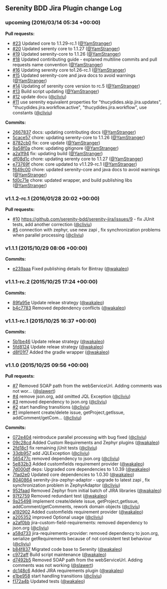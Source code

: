 ## Serenity BDD Jira Plugin change Log

### upcoming (2016/03/14 05:34 +00:00)
 
**Pull requests:**
 
- [#23](https://github.com/serenity-bdd/serenity-jira/pull/23) Updated core to 1.1.29-rc.1 ([@YamStranger](https://github.com/YamStranger))
- [#20](https://github.com/serenity-bdd/serenity-jira/pull/20) Updated serenty core to 1.1.27 ([@YamStranger](https://github.com/YamStranger))
- [#19](https://github.com/serenity-bdd/serenity-jira/pull/19) Updated serenity-core to 1.1.26 ([@YamStranger](https://github.com/YamStranger))
- [#18](https://github.com/serenity-bdd/serenity-jira/pull/18) Updated contiributing guide - explaned multiline commits and pull requests name convention ([@YamStranger](https://github.com/YamStranger))
- [#16](https://github.com/serenity-bdd/serenity-jira/pull/16) Updating serenity core to1.26-rc.1 ([@YamStranger](https://github.com/YamStranger))
- [#15](https://github.com/serenity-bdd/serenity-jira/pull/15) Updated serenity-core and java docs to avoid warnings ([@YamStranger](https://github.com/YamStranger))
- [#14](https://github.com/serenity-bdd/serenity-jira/pull/14) Updating of serenity core version to rc.5 ([@YamStranger](https://github.com/YamStranger))
- [#13](https://github.com/serenity-bdd/serenity-jira/pull/13) Build script updating ([@YamStranger](https://github.com/YamStranger))
- [#12](https://github.com/serenity-bdd/serenity-jira/pull/12) update docu ([@cliviu](https://github.com/cliviu))
- [#11](https://github.com/serenity-bdd/serenity-jira/pull/11) use serenity equivalent properties for "thucydides.skip.jira.updates", "thucydides.jira.workflow.active", "thucydides.jira.workflow", use constants ([@cliviu](https://github.com/cliviu))
 
**Commits:**
 
- [2667837](https://github.com/serenity-bdd/serenity-jira/commit/2667837e21514044159901bf93dcfeb430870487) docs: updating contributing docs ([@YamStranger](https://github.com/YamStranger))
- [5cace57](https://github.com/serenity-bdd/serenity-jira/commit/5cace57f7fb171ed7dcd0a8725e4246f001d077d) chore: updating serenty-core to 1.1.26 ([@YamStranger](https://github.com/YamStranger))
- [8782cb0](https://github.com/serenity-bdd/serenity-jira/commit/8782cb05ad1a08a755cfc26969e427188ae7bb79) fix: core update ([@YamStranger](https://github.com/YamStranger))
- [9a58f0a](https://github.com/serenity-bdd/serenity-jira/commit/9a58f0a804612d0b7be826b15c2d706ea1bd2c13) chore: updating gitignore ([@YamStranger](https://github.com/YamStranger))
- [a2a1f94](https://github.com/serenity-bdd/serenity-jira/commit/a2a1f94df1e0eddd3a29d347660d6d2885367649) fix: updating build ([@YamStranger](https://github.com/YamStranger))
- [df08d1c](https://github.com/serenity-bdd/serenity-jira/commit/df08d1c8056243de173c9f03a559bf6e638cb458) chore: updating serenty core to 1.1.27 ([@YamStranger](https://github.com/YamStranger))
- [e73769f](https://github.com/serenity-bdd/serenity-jira/commit/e73769fe5f02d623a851999d9b445b4751876ff7) chore: core updated to v1.1.29-rc.1 ([@YamStranger](https://github.com/YamStranger))
- [f649c00](https://github.com/serenity-bdd/serenity-jira/commit/f649c00f056cc071c2fc3c84dbd2d3ee7f462972) chore: updated serenity-core and java docs to avoid warnings ([@YamStranger](https://github.com/YamStranger))
- [fd0c71e](https://github.com/serenity-bdd/serenity-jira/commit/fd0c71eeed027645763e4ca5782b5b3600eb0dd0) chore: updated wrapper, and build publishing libs ([@YamStranger](https://github.com/YamStranger))
 
### v1.1.2-rc.1 (2016/01/28 20:02 +00:00)
 
**Pull requests:**
 
- [#10](https://github.com/serenity-bdd/serenity-jira/pull/10) https://github.com/serenity-bdd/serenity-jira/issues/9 - fix JUnit tests, add another correction ([@cliviu](https://github.com/cliviu))
- [#5](https://github.com/serenity-bdd/serenity-jira/pull/5) connection with zephyr, use new zapi , fix synchronization problems when parallel processing ([@cliviu](https://github.com/cliviu))
 
### v1.1.1 (2015/10/29 08:06 +00:00)
 
 
**Commits:**
 
- [e239aaa](https://github.com/serenity-bdd/serenity-jira/commit/e239aaae6fba85ad6a3ed4b59a2e8582feca1e33) Fixed publishing details for Bintray ([@wakaleo](https://github.com/wakaleo))
 
### v1.1.1-rc.2 (2015/10/25 17:24 +00:00)
 
 
**Commits:**
 
- [89fa95e](https://github.com/serenity-bdd/serenity-jira/commit/89fa95ec7b2eaf246d5164cae8d4939bbd303f55) Update releae strategy ([@wakaleo](https://github.com/wakaleo))
- [b4c7783](https://github.com/serenity-bdd/serenity-jira/commit/b4c778379e1f2df3435b3d9e6bf058685ab7d2cf) Removed depdendency conflicts ([@wakaleo](https://github.com/wakaleo))
 
### v1.1.1-rc.1 (2015/10/25 16:37 +00:00)
 
 
**Commits:**
 
- [5b1be46](https://github.com/serenity-bdd/serenity-jira/commit/5b1be4621d5c5f824ddefdc8e5cb95bf84378beb) Update releae strategy ([@wakaleo](https://github.com/wakaleo))
- [5fd8124](https://github.com/serenity-bdd/serenity-jira/commit/5fd8124d33f394f725b26aa8071e364cc0110cce) Update releae strategy ([@wakaleo](https://github.com/wakaleo))
- [d8f01f7](https://github.com/serenity-bdd/serenity-jira/commit/d8f01f73c6973ca2bfa298bd6256a8abd384f341) Added the gradle wrapper ([@wakaleo](https://github.com/wakaleo))
 
### v1.1.0 (2015/10/25 09:56 +00:00)
 
**Pull requests:**
 
- [#7](https://github.com/serenity-bdd/serenity-jira/pull/7) Removed SOAP path from the webServiceUrl. Adding comments was not wor… ([@slawert](https://github.com/slawert))
- [#4](https://github.com/serenity-bdd/serenity-jira/pull/4) remove json.org, add omitted JQL Exception ([@cliviu](https://github.com/cliviu))
- [#3](https://github.com/serenity-bdd/serenity-jira/pull/3) removed dependency to json.org ([@cliviu](https://github.com/cliviu))
- [#2](https://github.com/serenity-bdd/serenity-jira/pull/2) start handling transitions ([@cliviu](https://github.com/cliviu))
- [#1](https://github.com/serenity-bdd/serenity-jira/pull/1) implement create/delete issue, getProject,getIssue, addComment/getCom… ([@cliviu](https://github.com/cliviu))
 
**Commits:**
 
- [072e404](https://github.com/serenity-bdd/serenity-jira/commit/072e404e0928be3fd4355f12e6696ac3204644f7) reintroduce parallel processing with bug fixed ([@cliviu](https://github.com/cliviu))
- [09c28cd](https://github.com/serenity-bdd/serenity-jira/commit/09c28cda813c5b7504a96f463e542730035fb2f7) Added Custom Requirements and Zephyr plugins ([@wakaleo](https://github.com/wakaleo))
- [2fd18c1](https://github.com/serenity-bdd/serenity-jira/commit/2fd18c1f68af34db0675b948d9ab2065ec3dc31d) fix remaining jUnit tests ([@cliviu](https://github.com/cliviu))
- [33db957](https://github.com/serenity-bdd/serenity-jira/commit/33db95741b6b62dbbcdfd7ca5280bc55b83a1826) add JQLException ([@cliviu](https://github.com/cliviu))
- [565477c](https://github.com/serenity-bdd/serenity-jira/commit/565477cb85ad4ac54edc8b5a38b62ccdd3b59395) removed dependency to json.org ([@cliviu](https://github.com/cliviu))
- [5e832b3](https://github.com/serenity-bdd/serenity-jira/commit/5e832b318c33749fc6fef5cbb4114c97b066307b) Added customfields requirement provider ([@wakaleo](https://github.com/wakaleo))
- [7d000df](https://github.com/serenity-bdd/serenity-jira/commit/7d000dfca3172f10b04d215d4eed0402563ead6a) deps: Upgraded core dependencies to 1.0.39 ([@wakaleo](https://github.com/wakaleo))
- [7fad2e0](https://github.com/serenity-bdd/serenity-jira/commit/7fad2e0ba536b8d245264957aa9be7d2afff14a1) Updated core dependencies to 1.0.30 ([@wakaleo](https://github.com/wakaleo))
- [8040864](https://github.com/serenity-bdd/serenity-jira/commit/8040864cedda937197172d83135429c15cf7327a) serenity-jira-zephyr-adaptor - upgrade to latest zapi , fix synchronization problem  in ZephyrAdaptor ([@cliviu](https://github.com/cliviu))
- [952faad](https://github.com/serenity-bdd/serenity-jira/commit/952faadaee8ae3df4278f306721722e08d29b29d) Removed Zephyr from initial batch of JIRA libraries ([@wakaleo](https://github.com/wakaleo))
- [97f2759](https://github.com/serenity-bdd/serenity-jira/commit/97f27590c9aa5b46a5f6f62719821f85d35f37ee) Removed redundant test ([@wakaleo](https://github.com/wakaleo))
- [9a25498](https://github.com/serenity-bdd/serenity-jira/commit/9a254981d668c9c68c8b8a8d844a694c03e36f7f) implement create/delete issue, getProject,getIssue, addComment/getComments, rework domain objects ([@cliviu](https://github.com/cliviu))
- [a192902](https://github.com/serenity-bdd/serenity-jira/commit/a192902aa7cf446eef68bb9c53f27b70c5b3e7ae) Added customfields requirement provider ([@wakaleo](https://github.com/wakaleo))
- [a205352](https://github.com/serenity-bdd/serenity-jira/commit/a2053522a15c2d6d40630c6f4a37ec643e6ee64a) improved Optional usage ([@cliviu](https://github.com/cliviu))
- [a2af0bb](https://github.com/serenity-bdd/serenity-jira/commit/a2af0bbd8820999596b3796afcc97ea6915efa01) jira-custom-field-requirements: removed dependency to json.org ([@cliviu](https://github.com/cliviu))
- [a58d733](https://github.com/serenity-bdd/serenity-jira/commit/a58d733c619b2c31e0bd39db22344a3c894a5895) jira-requirements-provider: removed dependency to json.org, serialize getRequirements because of not consistent test behaviour ([@cliviu](https://github.com/cliviu))
- [b84f837](https://github.com/serenity-bdd/serenity-jira/commit/b84f8377c8cd4fe56a183dbaa93c9aed4405ec15) Migrated code base to Serenity ([@wakaleo](https://github.com/wakaleo))
- [c972aff](https://github.com/serenity-bdd/serenity-jira/commit/c972afffcdf12d37f8290f3e02974b85659be1a9) Build script maintenance ([@wakaleo](https://github.com/wakaleo))
- [d7492b5](https://github.com/serenity-bdd/serenity-jira/commit/d7492b5c3be6b5a5635d2e8c927ee534a504761d) Removed SOAP path from the webServiceUrl. Adding comments was not working ([@slawert](https://github.com/slawert))
- [dc148c6](https://github.com/serenity-bdd/serenity-jira/commit/dc148c6f74e210f56cb33af826f5f57875d99251) Added JIRA requirements plugin ([@wakaleo](https://github.com/wakaleo))
- [e1be958](https://github.com/serenity-bdd/serenity-jira/commit/e1be9589df9a8e9abb6d28cd21ecb365f4a35225) start handling transitions ([@cliviu](https://github.com/cliviu))
- [f172a4b](https://github.com/serenity-bdd/serenity-jira/commit/f172a4b4ae0d31c5345c62bed8795198f2480997) Updated tests ([@wakaleo](https://github.com/wakaleo))
 
